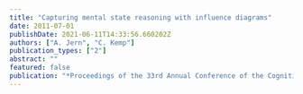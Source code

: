 ```yaml
---
title: "Capturing mental state reasoning with influence diagrams"
date: 2011-07-01
publishDate: 2021-06-11T14:33:56.660202Z
authors: ["A. Jern", "C. Kemp"]
publication_types: ["2"]
abstract: ""
featured: false
publication: "*Proceedings of the 33rd Annual Conference of the Cognitive Science Society*"
---
```


